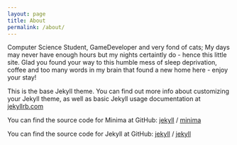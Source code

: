 ```yaml
---
layout: page
title: About
permalink: /about/
---
```


Computer Science Student, GameDeveloper and very fond of cats;
My days may never have enough hours but my nights certaintly do - hence this little site.
Glad you found your way to this humble mess of sleep deprivation, coffee and too many words in my brain that found a new home here - enjoy your stay!


This is the base Jekyll theme. You can find out more info about customizing your Jekyll theme, as well as basic Jekyll usage documentation at [jekyllrb.com](https://jekyllrb.com/)

You can find the source code for Minima at GitHub:
[jekyll][jekyll-organization] /
[minima](https://github.com/jekyll/minima)

You can find the source code for Jekyll at GitHub:
[jekyll][jekyll-organization] /
[jekyll](https://github.com/jekyll/jekyll)


[jekyll-organization]: https://github.com/jekyll
